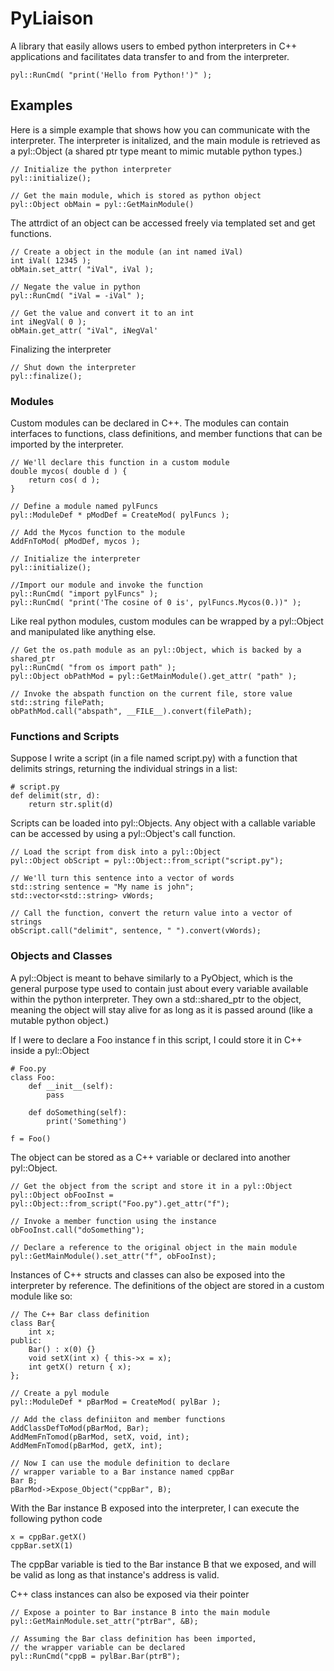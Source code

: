 # PyLiaison

A library that easily allows users to embed python interpreters in C++ applications and facilitates data transfer to and from the interpreter.

`pyl::RunCmd( "print('Hello from Python!')" );`

## Examples

Here is a simple example that shows how you can communicate with the interpreter. The interpreter is initalized, and the main module is retrieved as a pyl::Object (a shared ptr type meant to mimic mutable python types.) 

    // Initialize the python interpreter
    pyl::initialize();

    // Get the main module, which is stored as python object
    pyl::Object obMain = pyl::GetMainModule()

The attrdict of an object can be accessed freely via templated set and get functions.

    // Create a object in the module (an int named iVal)
    int iVal( 12345 );
    obMain.set_attr( "iVal", iVal );

    // Negate the value in python
    pyl::RunCmd( "iVal = -iVal" );

    // Get the value and convert it to an int
    int iNegVal( 0 );
    obMain.get_attr( "iVal", iNegVal'

Finalizing the interpreter

    // Shut down the interpreter
    pyl::finalize();
    
### Modules

Custom modules can be declared in C++. The modules can contain interfaces to functions, class definitions, and member functions that can be imported by the interpreter.

    // We'll declare this function in a custom module
    double mycos( double d ) {
        return cos( d );
    }

    // Define a module named pylFuncs
    pyl::ModuleDef * pModDef = CreateMod( pylFuncs );

    // Add the Mycos function to the module
    AddFnToMod( pModDef, mycos );

    // Initialize the interpreter
    pyl::initialize();

    //Import our module and invoke the function
    pyl::RunCmd( "import pylFuncs" );
    pyl::RunCmd( "print('The cosine of 0 is', pylFuncs.Mycos(0.))" );
    
Like real python modules, custom modules can be wrapped by a pyl::Object and manipulated like anything else. 

    // Get the os.path module as an pyl::Object, which is backed by a shared_ptr 
    pyl::RunCmd( "from os import path" );
    pyl::Object obPathMod = pyl::GetMainModule().get_attr( "path" );

    // Invoke the abspath function on the current file, store value
    std::string filePath;
    obPathMod.call("abspath", __FILE__).convert(filePath);
    
### Functions and Scripts
Suppose I write a script (in a file named script.py) with a function that delimits strings, returning the individual strings in a list:

    # script.py
    def delimit(str, d):
        return str.split(d)
    
Scripts can be loaded into pyl::Objects. Any object with a callable variable can be accessed by using a pyl::Object's call function. 

    // Load the script from disk into a pyl::Object
    pyl::Object obScript = pyl::Object::from_script("script.py");

    // We'll turn this sentence into a vector of words
    std::string sentence = "My name is john";
    std::vector<std::string> vWords;

    // Call the function, convert the return value into a vector of strings
    obScript.call("delimit", sentence, " ").convert(vWords);

### Objects and Classes
    
A pyl::Object is meant to behave similarly to a PyObject, which is the general purpose type used to contain just about every variable available within the python interpreter. They own a std::shared_ptr to the object, meaning the object will stay alive for as long as it is passed around (like a mutable python object.)

If I were to declare a Foo instance f in this script, I could store it in C++ inside a pyl::Object

    # Foo.py
    class Foo:
        def __init__(self):
            pass
            
        def doSomething(self):
            print('Something')
            
    f = Foo()

The object can be stored as a C++ variable or declared into another pyl::Object. 

    // Get the object from the script and store it in a pyl::Object
    pyl::Object obFooInst = pyl::Object::from_script("Foo.py").get_attr("f");

    // Invoke a member function using the instance
    obFooInst.call("doSomething");

    // Declare a reference to the original object in the main module
    pyl::GetMainModule().set_attr("f", obFooInst);
    
Instances of C++ structs and classes can also be exposed into the interpreter by reference.
The definitions of the object are stored in a custom module like so:

    // The C++ Bar class definition
    class Bar{
        int x;
    public:
        Bar() : x(0) {}
        void setX(int x) { this->x = x);
        int getX() return { x);
    };

    // Create a pyl module
    pyl::ModuleDef * pBarMod = CreateMod( pylBar );

    // Add the class definiiton and member functions
    AddClassDefToMod(pBarMod, Bar);
    AddMemFnTomod(pBarMod, setX, void, int);
    AddMemFnTomod(pBarMod, getX, int);

    // Now I can use the module definition to declare
    // wrapper variable to a Bar instance named cppBar
    Bar B;
    pBarMod->Expose_Object("cppBar", B);

With the Bar instance B exposed into the interpreter,
I can execute the following python code

    x = cppBar.getX()
    cppBar.setX(1)

The cppBar variable is tied to the Bar instance B that we exposed,
and will be valid as long as that instance's address is valid.

C++ class instances can also be exposed via their pointer

    // Expose a pointer to Bar instance B into the main module
    pyl::GetMainModule.set_attr("ptrBar", &B);

    // Assuming the Bar class definition has been imported, 
    // the wrapper variable can be declared
    pyl::RunCmd("cppB = pylBar.Bar(ptrB");
